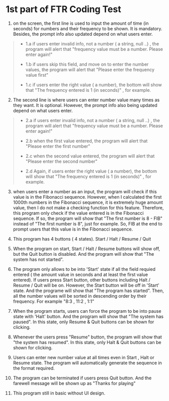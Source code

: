 # 1st part of FTR Coding Test

1. on the screen, the first line is used to input the amount of time (in seconds) for numbers and their frequency to be shown. It is mandatory. Besides, the prompt info also updated depend on what users enter. 
 > - <p>1.a if users enter invalid info, not a number ( a string, null ..) , the program will alert that "frequency value must be a number. Please enter again!" </p>
 > 
 > - <p>1.b if users skip this field, and move on to enter the number values, the program will alert that "Please enter the frequency value first" </p>
 > 
 > - <p>1.c if users enter the right value ( a number), the bottom will show that "The frequency entered is 1 (in seconds)" , for example. </p>

2. The second line is where users can enter number value many times as they want. It is optional. However, the prompt info also being updated depend on what users enter.
 > - <p>2.a if users enter invalid info, not a number ( a string, null ..) , the program will alert that "frequency value must be a number. Please enter again!" </p>
 > 
 > - <p>2.b when the first value entered, the program will alert that "Please enter the first number" </p>
 > 
 > - <p>2.c when the second value entered, the program will alert that "Please enter the second number" </p>
 > 
 > - <p>2.d Again, if users enter the right value ( a number), the bottom will show that "The frequency entered is 1 (in seconds)" , for example.</p>

3. when users enter a number as an input, the program will check if this value is in the Fibonacci sequence. However, when I calculated the first 1000th numbers in the Fibonacci sequence, it is extremely huge amount value, then I do not make a checking function for this feature. Therefore, this program only check if the value entered is in the Fibonacci sequence. If so, the program will show that "The first number is 8 - FIB" instead of "The first number is 8", just for example. So, FIB at the end to prompt users that this value is in the Fibonacci sequence.

4. This program has 4 buttons ( 4 states). Start / Halt / Resume / Quit

5. When the program on start, Start / Halt / Resume buttons will show off, but the Quit button is disabled. And the program will show that "The system has not started".

6. The program only allows to be into 'Start' state if all the field requied entered ( the amount value in seconds and at least the first value entered). If users press Start button, other buttons including Halt / Resume / Quit will be on. However, the Start button will be off in 'Start' state. And the programe will show that "The program has started". Then, all the number values will be sorted in descending order by their frequency. For example "8:3 , 11:2 , 1:1"

7. When the program starts, users can force the program to be into pause state with 'Halt' button. And the program will show that "The system has paused". In this state, only Resume & Quit buttons can be shown for clicking.

8. Whenever the users press "Resume" button, the program will show that "the system has resumed". In this state, only Halt & Quit buttons can be shown for clicking.

9. Users can enter new number value at all times even in Start , Halt or Resume state. The program will automatically generate the sequence in the format required.

10. The program can be terminated if users press Quit button. And the farewell message will be shown up as "Thanks for playing"

11. This program still in basic without UI design.






  
  
